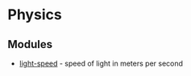 # Physics

## Modules

* [light-speed](https://github.com/reggi/light-speed) - speed of light in meters per second
